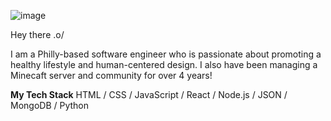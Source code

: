 ![image](https://i.imgur.com/WhqUIxQ.png)

Hey there .o/

I am a Philly-based software engineer who is passionate about promoting a healthy lifestyle and human-centered design. I also have been managing a Minecaft server and community for over 4 years! 

**My Tech Stack**
HTML / CSS / JavaScript / React / Node.js / JSON / MongoDB / Python
